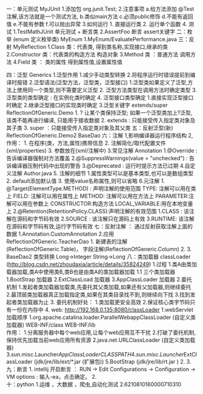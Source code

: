 一：单元测试 MyJUnit
    1.添加包 org.junit.Test;
    2.注意事项 
        a.给方法添加 @Test 注解,该方法就是一个测试方法,
        b.类似main方法
        c.必须public修饰
        d.不能有返回值
        e.不能有参数
        f.可以抛出异常
    3.如何运行
        1. 直接运行类
        2. 运行单个函数
    4. 测试
        1.TestMathJUnit 单元测试 + 断言类
        2.AssertFoo     断言 assert关键字
二：枚举 (enum 定义枚举类) MyEnum
    1.MyEnum/EvaluatePerformance.java
三：反射 MyReflection
    1.Class 类：代表类,
        得到类名称,实现接口,继承的类
    2.Constructor 类：代表类的构造方法
        构造对象
    3.Method 类 ：普通方法
        调用方法
    4.Field 类 ： 类的属性
        得到属性值,设置属性值
       
四：泛型 Generics
    1.泛型作用
        1.减少手动类型转换
        2.将程序运行时错误提前到编译时报错
    2.泛型语法(泛型方法，泛型类，泛型接口)
        1.泛型类如果定义了泛型,方法上使用同一个类型,则不需要定义泛型
        2. 泛型方法类型在调用方法时确定类型
        3. 泛型类的类型确定 : 在实例化类时确定
        4. 泛型接口类型确定
            1.直接实现泛型接口时确定
            2.继承泛型接口的实现类时确定
    3.泛型关键字 extends/super   ReflectionOfGeneric.Demo
        1. ? 让某个类保持泛型; 如果一个泛型类加上?泛型,该类不能再进行编译,
            只能用于接收数据
        2. extends : 只能接受传入指定类对象及其子类
        3. super   ：只能接受传入指定类对象及其父类
五：反射泛型(新) ReflectionOfGeneric.Demo2  BaseDao
六：注解
    1,影响编译器运行程序结构
    2,作用：
        1. 在程序(类，方法,属性)携带信息
        2. 注解简化/取代配置文件(xml/properties)
        3. 参数放在(xml/注解中)
    3.常见注解 Annotation
        1.@Override : 告诉编译器强制对方法覆盖
        2.@SuppressWarnings(value = "unchecked") : 告诉编译器压制代码中出现的警告
        3.@Deprecated : 运行时提示方法已过期
    4.自定义注解 Author.java
    5. 注解的细节
        1.属性类型可以是基本类型,也可以是数组类型
        2. default添加默认值
        3. 使用value名称属性,则可以省略
    6.元注解
        1. @Target(ElementType.METHOD) : 声明注解的使用范围
            TYPE:     注解可以用在类上
            FIELD:    注解可以用在属性上
            METHOD:   注解可以用在方法上
            PARAMETER:注解可以用在参数上
            CONSTRUCTOR:构造方法
            LOCAL_VARIABLE:用在本地变量上
        2.@Retention(RetentionPolicy.CLASS):声明注解的有效范围
            1.CLASS  : 该注解在源码和字节码有效
            2.SOURCE : 该注解只在源码上有效
            3.RUNTIME: 该注解在源码和字节码有效,运行字节码有效
七：反射注解 ： 通过反射获取注解上面的数据
    1.Annotation.CustomAnnotation
    2.应用 ReflectionOfGeneric.TeacherDao 
        1. 新建表的注解(ReflectionOfGeneric.Table)，
           字段注解(ReflectionOfGeneric.Column)
        2.
    3. BaseDao2 类型转换  Long->Integer  String->Long
八：类加载器 classLoader 
    (http://blog.csdn.net/zhoudaxia/article/details/35824249)
    1.过程
        1.类A由类加载器加载,类A中使用类B,类B也是由类A的类加载器加载
    1.1 三个类加载器
        1.BootStrap 加载器
        2.ExtClassLoad 加载器 
        3.AppClassLoader 加载器
    2.委托机制
        1.发起者类加载器加载类,先委托其父类加载,如果还有父加载器,则继续委托
        2.最顶层类加载器真正加载指定类,如果在其类目录找不到,则继续向下找
        3.找到发起者类加载器为止
    3. 委托机制好处：
        1.类加载更安全高效
        2.保证核心类字节码只有一份在内存中
    4. web: http://192.168.0.135:8080/classLoader
        1.webServlet加载顺序
            1.org.apache.catalina.loader.ParallelWebappClassLoader  (自定义类加载器)
                WEB-INF/class
                WEB-INF/lib   
                作用：
                    1.分离服务器中每个web应用,让每个web应用互不干扰
                    2.打破了委托机制,保持优先加载当前web应用所有资源
            2.java.net.URLClassLoader       (自定义类加载器)
            3.sun.misc.Launcher$AppClassLoader  CLASSPATH
            4.sun.misc.Launcher$ExtClassLoader  (jdk/jre/lib/ext/*.jar (扩展包))
            5.BootStrap (jdk/jre/lib/rt.jar )
        2.
        3.
九：断言
    1. intellij 开启断言 ： 
        RUN -> Edit Configurations -> Configuration -> 
        VM options : 输入-ea，点击确定。
    2.   
十：python
    1.运维 ，大数据 ，爬虫,自动化测试
    2.6210810160000710310